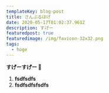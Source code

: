 ```yaml
---
templateKey: blog-post
title: さんぷるほげ
date: 2020-05-17T01:02:37.961Z
description: すげー
featuredpost: true
featuredimage: /img/favicon-32x32.png
tags:
  - hoge
---
```

**すげーすげー 👐**

1. **fsdfsdfs**
2. **fsdfsdfsfsdfs**
